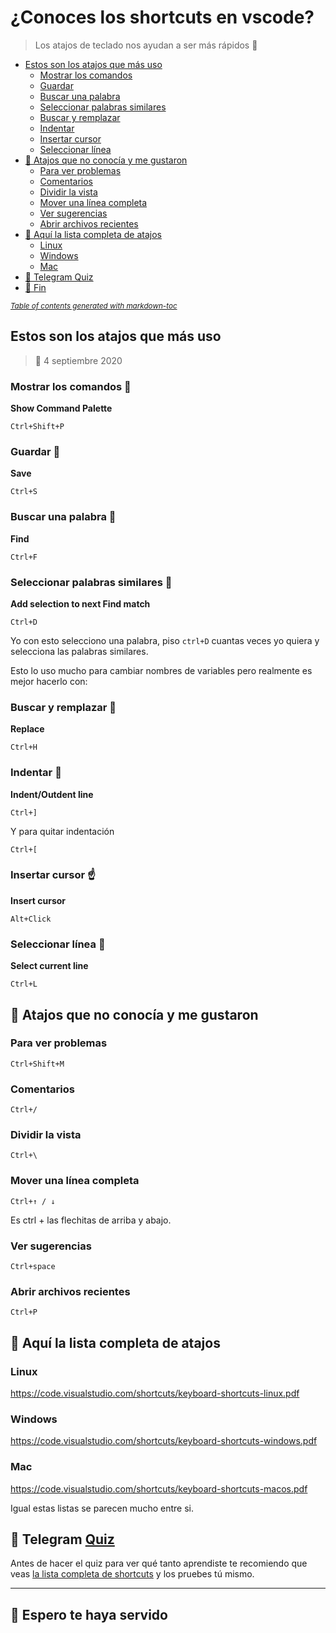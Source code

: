 # ¿Conoces los shortcuts en vscode?

> Los atajos de teclado nos ayudan a ser más rápidos :rocket:

  * [Estos son los atajos que más uso](#estos-son-los-atajos-que-más-uso)
    + [Mostrar los comandos](#mostrar-los-comandos-mag_right)
    + [Guardar](#guardar-floppy_disk)
    + [Buscar una palabra](#buscar-una-palabra-microscope)
    + [Seleccionar palabras similares](#seleccionar-palabras-similares-memo)
    + [Buscar y remplazar](#buscar-y-remplazar-wrench)
    + [Indentar](#indentar-beginner)
    + [Insertar cursor](#insertar-cursor-point_up)
    + [Seleccionar línea](#seleccionar-l-nea-purple_heart)
  * [:newspaper: Atajos que no conocía y me gustaron](#newspaper-atajos-que-no-conocía-y-me-gustaron)
    + [Para ver problemas](#para-ver-problemas)
    + [Comentarios](#comentarios)
    + [Dividir la vista](#dividir-la-vista)
    + [Mover una línea completa](#mover-una-línea-completa)
    + [Ver sugerencias](#ver-sugerencias)
    + [Abrir archivos recientes](#abrir-archivos-recientes)
  * [:page_with_curl: Aquí la lista completa de atajos](#page_with_curl-aquí-la-lista-completa-de-atajos)
    + [Linux](#linux)
    + [Windows](#windows)
    + [Mac](#mac)
  * [:dart: Telegram Quiz](#dart-telegram-quiz)
  * [:checkered_flag: Fin](#-checkered-flag--espero-te-haya-servido)

<small><i><a href='http://ecotrust-canada.github.io/markdown-toc/'>Table of contents generated with markdown-toc</a></i></small>



## Estos son los atajos que más uso 

>:calendar: 4 septiembre 2020

### Mostrar los comandos :mag_right:

**Show Command Palette**

`Ctrl+Shift+P`

### Guardar :floppy_disk:

**Save**

`Ctrl+S`

### Buscar una palabra :microscope:

**Find**

`Ctrl+F`

### Seleccionar palabras similares :memo:

**Add selection to next Find match**

`Ctrl+D`

Yo con esto selecciono una palabra, piso `ctrl+D` cuantas veces yo quiera y selecciona las palabras similares.

Esto lo uso mucho para cambiar nombres de variables pero realmente es mejor hacerlo con:

### Buscar y remplazar :wrench:

**Replace**

`Ctrl+H`

### Indentar :beginner:

**Indent/Outdent line**

`Ctrl+]`

Y para quitar indentación

`Ctrl+[`

### Insertar cursor :point_up:

**Insert cursor**

`Alt+Click`

### Seleccionar línea :purple_heart:

**Select current line**

`Ctrl+L`


## :newspaper: Atajos que no conocía y me gustaron

### Para ver problemas

`Ctrl+Shift+M`

### Comentarios

`Ctrl+/`

### Dividir la vista

`Ctrl+\`

### Mover una línea completa

`Ctrl+↑ / ↓ `

Es ctrl + las flechitas de arriba y abajo.

### Ver sugerencias

`Ctrl+space`

### Abrir archivos recientes

`Ctrl+P`

## :page_with_curl: Aquí la lista completa de atajos

### Linux

 https://code.visualstudio.com/shortcuts/keyboard-shortcuts-linux.pdf

### Windows

 https://code.visualstudio.com/shortcuts/keyboard-shortcuts-windows.pdf

### Mac

 https://code.visualstudio.com/shortcuts/keyboard-shortcuts-macos.pdf

Igual estas listas se parecen mucho entre si.

## :dart: Telegram [Quiz](http://t.me/QuizBot?start=HxwZnDCU)

Antes de hacer el quiz para ver qué tanto aprendiste te recomiendo que veas [la lista completa de shortcuts](https://code.visualstudio.com/shortcuts/keyboard-shortcuts-linux.pdf) y los pruebes tú mismo.

---

## :checkered_flag: Espero te haya servido

